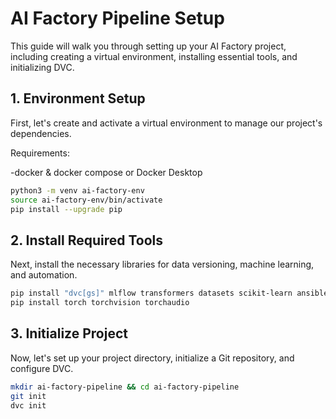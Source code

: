 # AI Factory Pipeline Setup

This guide will walk you through setting up your AI Factory project, including creating a virtual environment, installing essential tools, and initializing DVC.

## 1. Environment Setup

First, let's create and activate a virtual environment to manage our project's dependencies.

Requirements:

-docker & docker compose or Docker Desktop

```bash
python3 -m venv ai-factory-env
source ai-factory-env/bin/activate
pip install --upgrade pip
```

## 2. Install Required Tools

Next, install the necessary libraries for data versioning, machine learning, and automation.

```bash
pip install "dvc[gs]" mlflow transformers datasets scikit-learn ansible
pip install torch torchvision torchaudio
```

## 3. Initialize Project

Now, let's set up your project directory, initialize a Git repository, and configure DVC.

```bash
mkdir ai-factory-pipeline && cd ai-factory-pipeline
git init
dvc init
```
